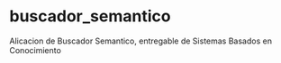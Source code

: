 # buscador_semantico
Alicacion de Buscador Semantico, entregable de Sistemas Basados en Conocimiento
